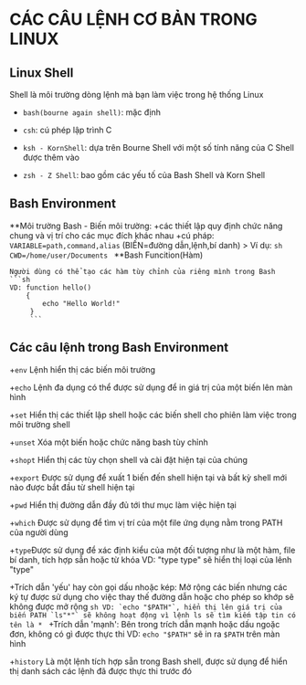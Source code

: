 # CÁC CÂU LỆNH CƠ BẢN TRONG LINUX

## Linux Shell

Shell là môi trường dòng lệnh mà bạn làm việc trong hệ thống Linux
- `bash(bourne again shell)`: mặc định

- `csh`: cú phép lập trình C

- `ksh - KornShell`: dựa trên Bourne Shell với một số tính năng của C Shell được thêm vào

- `zsh - Z Shell`: bao gồm các yếu tố của Bash Shell và Korn Shell

## Bash Environment
**Môi trường Bash
	- Biến môi trường: 
		+các thiết lập quy định chức năng chung và vị trí cho các mục đích khác nhau
	        +cú pháp: `VARIABLE=path,command,alias`
					  (BIẾN=đường dẫn,lệnh,bí danh)
		> Ví dụ: 
		```sh
		CWD=/home/user/Documents
		```
**Bash Funcition(Hàm)

	Người dùng có thể tạo các hàm tùy chỉnh của riêng mình trong Bash
	```sh
	VD: function hello()
		{
			echo "Hello World!"
		 }
		 ```
## Các câu lệnh trong Bash Environment

+`env` Lệnh hiển thị các biến môi trường

+`echo` Lệnh đa dụng có thể được sử dụng để in giá trị của một biến lên màn hình

+`set` Hiển thị các thiết lập shell hoặc các biến shell cho phiên làm việc trong môi trường shell

+`unset` Xóa một biến hoặc chức năng bash tùy chỉnh

+`shopt` Hiển thị các tùy chọn shell và cài đặt hiện tại của chúng

+`export` Được sử dụng để xuất 1 biến đến shell hiện tại và bất kỳ shell mới nào được bắt đầu từ shell hiện tại

+`pwd` Hiển thị đường dẫn đầy đủ tới thư mục làm việc hiện tại

+`which` Được sử dụng để tìm vị trí của một file ứng dụng nằm trong PATH của người dùng

+`type`Được sử dụng để xác định kiểu của một đối tượng như là một hàm, file bí danh, tích hợp sẵn hoặc từ khóa 
		VD: "type type" sẽ hiển thị loại của lênh "type"

+Trích dẫn 'yếu' hay còn gọi dấu nhoặc kép: Mở rộng các biến nhưng các ký tự được sử dụng cho việc thay thế đường dẫn hoặc cho phép so khớp sẽ không được mở rộng
	```sh
		VD: `echo "$PATH"`, hiển thị lên giá trị của biến PATH
 			`ls"*"` sẽ không hoạt động vì lệnh ls sẽ tìm kiếm tập tin có tên là *
 			```
+Trích dẫn 'mạnh': Bên trong trích dẫn mạnh hoặc dấu ngoặc đơn, không có gì được thực thi
		VD: `echo "$PATH"` sẽ in ra `$PATH` trên màn hình

+`history` Là một lệnh tích hợp sẵn trong Bash shell, được sử dụng để hiển thị danh sách các lệnh 
đã được thực thi trước đó